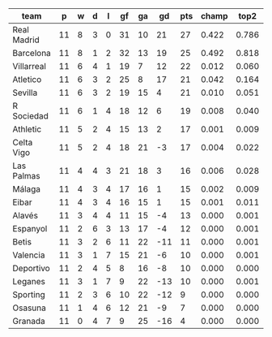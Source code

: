 |    team     | p  | w | d | l | gf | ga | gd  | pts | champ | top2  | top3  | top4  |  5-7  | bot4  | bot3  | bot2  |
|-------------|----|---|---|---|----|----|-----|-----|-------|-------|-------|-------|-------|-------|-------|-------|
| Real Madrid | 11 | 8 | 3 | 0 | 31 | 10 |  21 |  27 | 0.422 | 0.786 | 0.907 | 0.956 | 0.038 | 0.000 | 0.000 | 0.000|
| Barcelona   | 11 | 8 | 1 | 2 | 32 | 13 |  19 |  25 | 0.492 | 0.818 | 0.921 | 0.964 | 0.032 | 0.000 | 0.000 | 0.000|
| Villarreal  | 11 | 6 | 4 | 1 | 19 |  7 |  12 |  22 | 0.012 | 0.060 | 0.178 | 0.317 | 0.350 | 0.009 | 0.004 | 0.002|
| Atletico    | 11 | 6 | 3 | 2 | 25 |  8 |  17 |  21 | 0.042 | 0.164 | 0.391 | 0.556 | 0.286 | 0.002 | 0.001 | 0.000|
| Sevilla     | 11 | 6 | 3 | 2 | 19 | 15 |   4 |  21 | 0.010 | 0.051 | 0.155 | 0.280 | 0.331 | 0.008 | 0.004 | 0.002|
| R Sociedad  | 11 | 6 | 1 | 4 | 18 | 12 |   6 |  19 | 0.008 | 0.040 | 0.131 | 0.246 | 0.331 | 0.015 | 0.007 | 0.002|
| Athletic    | 11 | 5 | 2 | 4 | 15 | 13 |   2 |  17 | 0.001 | 0.009 | 0.035 | 0.082 | 0.205 | 0.062 | 0.035 | 0.015|
| Celta Vigo  | 11 | 5 | 2 | 4 | 18 | 21 |  -3 |  17 | 0.004 | 0.022 | 0.081 | 0.164 | 0.289 | 0.027 | 0.015 | 0.006|
| Las Palmas  | 11 | 4 | 4 | 3 | 21 | 18 |   3 |  16 | 0.006 | 0.028 | 0.094 | 0.188 | 0.309 | 0.019 | 0.009 | 0.004|
| Málaga      | 11 | 4 | 3 | 4 | 17 | 16 |   1 |  15 | 0.002 | 0.009 | 0.036 | 0.079 | 0.212 | 0.062 | 0.038 | 0.018|
| Eibar       | 11 | 4 | 3 | 4 | 16 | 15 |   1 |  15 | 0.001 | 0.011 | 0.047 | 0.099 | 0.240 | 0.053 | 0.027 | 0.013|
| Alavés      | 11 | 3 | 4 | 4 | 11 | 15 |  -4 |  13 | 0.000 | 0.001 | 0.007 | 0.020 | 0.098 | 0.185 | 0.115 | 0.060|
| Espanyol    | 11 | 2 | 6 | 3 | 13 | 17 |  -4 |  12 | 0.000 | 0.001 | 0.005 | 0.014 | 0.074 | 0.230 | 0.152 | 0.085|
| Betis       | 11 | 3 | 2 | 6 | 11 | 22 | -11 |  11 | 0.000 | 0.001 | 0.003 | 0.008 | 0.042 | 0.351 | 0.249 | 0.148|
| Valencia    | 11 | 3 | 1 | 7 | 15 | 21 |  -6 |  10 | 0.000 | 0.001 | 0.006 | 0.018 | 0.076 | 0.228 | 0.152 | 0.084|
| Deportivo   | 11 | 2 | 4 | 5 |  8 | 16 |  -8 |  10 | 0.000 | 0.000 | 0.001 | 0.003 | 0.021 | 0.474 | 0.359 | 0.236|
| Leganes     | 11 | 3 | 1 | 7 |  9 | 22 | -13 |  10 | 0.000 | 0.001 | 0.002 | 0.006 | 0.033 | 0.397 | 0.281 | 0.171|
| Sporting    | 11 | 2 | 3 | 6 | 10 | 22 | -12 |   9 | 0.000 | 0.000 | 0.001 | 0.002 | 0.020 | 0.510 | 0.391 | 0.256|
| Osasuna     | 11 | 1 | 4 | 6 | 12 | 21 |  -9 |   7 | 0.000 | 0.000 | 0.001 | 0.002 | 0.013 | 0.574 | 0.451 | 0.318|
| Granada     | 11 | 0 | 4 | 7 |  9 | 25 | -16 |   4 | 0.000 | 0.000 | 0.000 | 0.000 | 0.001 | 0.794 | 0.708 | 0.580|

